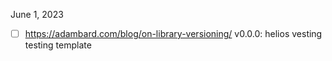 June 1, 2023
- [ ] https://adambard.com/blog/on-library-versioning/ 
v0.0.0: helios vesting testing template
